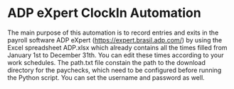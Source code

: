 # ADP eXpert ClockIn Automation

The main purpose of this automation is to record entries and exits in the payroll software ADP eXpert (https://expert.brasil.adp.com/) 
by using the Excel spreadsheet ADP.xlsx which already contains all the times filled from January 1st to December 31th. You can edit these times according to your work schedules.
The path.txt file constain the path to the download directory for the paychecks, which need to be configured before running the Python script. You can set the username and password as well.
